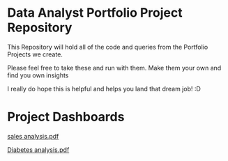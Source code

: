 # Data Analyst Portfolio Project Repository

This Repository will hold all of the code and queries from the Portfolio Projects we create.

Please feel free to take these and run with them. Make them your own and find you own insights

I really do hope this is helpful and helps you land that dream job! :D

# Project Dashboards
[sales analysis.pdf](https://github.com/Pascalihub/Analysis_Projects/files/12836254/sales.analysis.pdf)



[Diabetes analysis.pdf](https://github.com/Pascalihub/Analysis_Projects/files/12836257/Diabetes.analysis.pdf)
